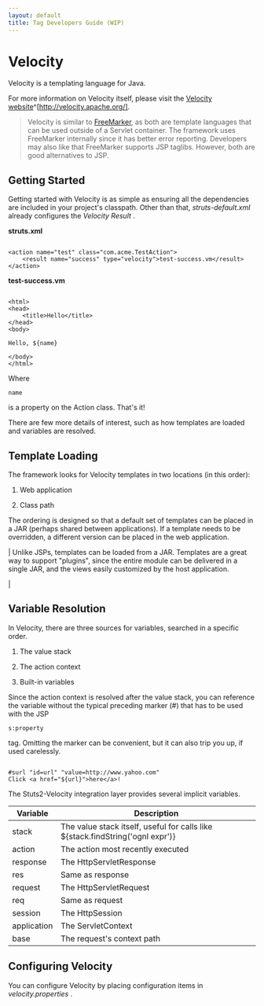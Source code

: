 ```yaml
---
layout: default
title: Tag Developers Guide (WIP)
---
```


# Velocity

Velocity is a templating language for Java.

For more information on Velocity itself, please visit the [Velocity website](http://velocity.apache.org/)^[http://velocity.apache.org/].


> 

> 

> Velocity is similar to [FreeMarker](#PAGE_14078), as both are template languages that can be used outside of a Servlet container. The framework uses FreeMarker internally since it has better error reporting. Developers may also like that FreeMarker supports JSP taglibs. However, both are good alternatives to JSP.

> 

## Getting Started

Getting started with Velocity is as simple as ensuring all the dependencies are included in your project's classpath. Other than that, _struts-default.xml_  already configures the _Velocity Result_ .

**struts.xml**


~~~~~~~

<action name="test" class="com.acme.TestAction">
    <result name="success" type="velocity">test-success.vm</result>
</action>

~~~~~~~

**test-success.vm**


~~~~~~~

<html>
<head>
    <title>Hello</title>
</head>
<body>

Hello, ${name}

</body>
</html>

~~~~~~~

Where 

~~~~~~~
name
~~~~~~~
 is a property on the Action class. That's it!

There are few more details of interest, such as how templates are loaded and variables are resolved.

## Template Loading

The framework looks for Velocity templates in two locations (in this order):

1. Web application

2. Class path

The ordering is designed so that a default set of templates can be placed in a JAR (perhaps shared between applications). If a template needs to be overridden, a different version can be placed in the web application.



| Unlike JSPs, templates can be loaded from a JAR. Templates are a great way to support "plugins", since the entire module can be delivered in a single JAR, and the views easily customized by the host application.

| 

## Variable Resolution

In Velocity, there are three sources for variables, searched in a specific order.

1. The value stack

2. The action context

3. Built-in variables

Since the action context is resolved after the value stack, you can reference the variable without the typical preceding marker (#) that has to be used with the JSP 

~~~~~~~
s:property
~~~~~~~
 tag. Omitting the marker can be convenient, but it can also trip you up, if used carelessly.


~~~~~~~

#surl "id=url" "value=http://www.yahoo.com"
Click <a href="${url}">here</a>!

~~~~~~~

The Stuts2-Velocity integration layer provides several implicit variables.

| Variable | Description |
|----------|-------------|
| stack | The value stack itself, useful for calls like \${stack.findString('ognl expr')} |
| action | The action most recently executed |
| response | The HttpServletResponse |
| res | Same as response |
| request | The HttpServletRequest |
| req | Same as request |
| session | The HttpSession |
| application | The ServletContext |
| base | The request's context path |

## Configuring Velocity

You can configure Velocity by placing configuration items in _velocity.properties_ .

